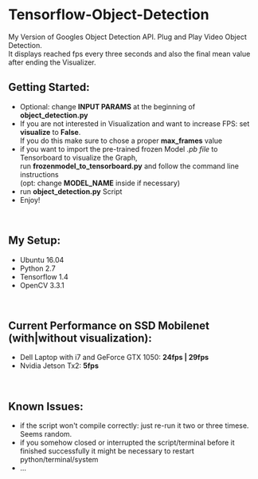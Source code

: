 # Tensorflow-Object-Detection
My Version of Googles Object Detection API. Plug and Play Video Object Detection. <br />
It displays reached fps every three seconds and also the final mean value after ending the Visualizer.
<br />

## Getting Started:  
- Optional: change **INPUT PARAMS** at the beginning of **object_detection.py**
- If you are not interested in Visualization and want to increase FPS: set **visualize** to **False**. <br /> 
If you do this make sure to chose a proper **max_frames** value
- if you want to import the pre-trained frozen Model *.pb file* to Tensorboard to visualize the Graph, <br />
run **frozenmodel_to_tensorboard.py** and follow the command line instructions <br />
(opt: change **MODEL_NAME**  inside if necessary)
- run **object_detection.py** Script  <br />
- Enjoy!
<br />

## My Setup:
- Ubuntu 16.04
- Python 2.7
- Tensorflow 1.4
- OpenCV 3.3.1
 <br />

## Current Performance on SSD Mobilenet (with|without visualization):
- Dell Laptop with i7 and GeForce GTX 1050: **24fps | 29fps**
- Nvidia Jetson Tx2: **5fps**
 <br />

## Known Issues:
- if the script won't compile correctly: just re-run it two or three timese. Seems random.
- if you somehow closed or interrupted the script/terminal before it finished successfully it might be necessary to restart python/terminal/system
- ...
